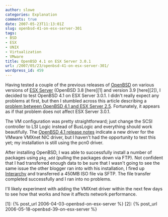 ```yaml
---
author: slowe
categories: Explanation
comments: true
date: 2007-05-23T11:13:01Z
slug: openbsd-41-on-esx-server-301
tags:
- BSD
- ESX
- UNIX
- Virtualization
- VMware
title: OpenBSD 4.1 on ESX Server 3.0.1
url: /2007/05/23/openbsd-41-on-esx-server-301/
wordpress_id: 459
---
```


Having tested a couple of the previous releases of [OpenBSD](http://www.openbsd.org/) on various versions of [ESX Server](http://www.vmware.com/products/vi/esx/) (OpenBSD 3.8 [here][1] and version 3.9 [here][2]), I decided to test OpenBSD 4.1 on ESX Server 3.0.1. I didn't really expect any problems at first, but then I stumbled across this article describing a [problem between OpenBSD 4.1 and ESX Server 2.5](http://dragonmantank.com/?p=1). Fortunately, it appears as if that problem does not affect ESX Server 3.0.1.

The VM configuration was pretty straightforward; just change the SCSI controller to LSI Logic instead of BusLogic and everything should work beautifully. The [OpenBSD 4.1 release notes](http://www.openbsd.org/41.html) indicate a new driver for the VMware VMXnet NIC driver, but I haven't had the opportunity to test this yet; my installation is still using the pcn0 driver.

After installing OpenBSD, I was able to successfully install a number of packages using `pkg_add` (pulling the packages down via FTP). Not confident that I had transferred enough data to be sure that I wasn't going to see the same issue the other blogger ran into with his installation, I fired up [Interarchy](http://www.nolobe.com/interarchy/) and transferred a 450MB ISO file via SFTP. The file transfer completed successfully and I ran into no problems.

I'll likely experiment with adding the VMXnet driver within the next few days to see how that works and how it affects network performance.

[1]: {% post_url 2006-04-03-openbsd-on-esx-server %}
[2]: {% post_url 2006-05-18-openbsd-39-on-esx-server %}
